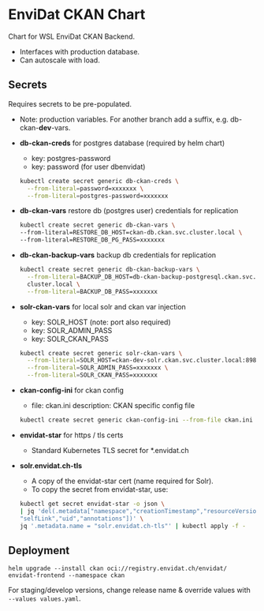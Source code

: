 # EnviDat CKAN Chart

Chart for WSL EnviDat CKAN Backend.

- Interfaces with production database.
- Can autoscale with load.

## Secrets

Requires secrets to be pre-populated.

- Note: production variables. For another branch add a suffix, e.g. db-ckan-**dev**-vars.

- **db-ckan-creds** for postgres database (required by helm chart)

  - key: postgres-password
  - key: password (for user dbenvidat)

  ```bash
  kubectl create secret generic db-ckan-creds \
    --from-literal=password=xxxxxxx \
    --from-literal=postgres-password=xxxxxxx
  ```

- **db-ckan-vars** restore db (postgres user) credentials for replication

  ```bash
  kubectl create secret generic db-ckan-vars \
  --from-literal=RESTORE_DB_HOST=ckan-db.ckan.svc.cluster.local \
  --from-literal=RESTORE_DB_PG_PASS=xxxxxxx
  ```

- **db-ckan-backup-vars** backup db credentials for replication

  ```bash
  kubectl create secret generic db-ckan-backup-vars \
    --from-literal=BACKUP_DB_HOST=db-ckan-backup-postgresql.ckan.svc.
    cluster.local \
    --from-literal=BACKUP_DB_PASS=xxxxxxx
  ```

- **solr-ckan-vars** for local solr and ckan var injection

  - key: SOLR_HOST (note: port also required)
  - key: SOLR_ADMIN_PASS
  - key: SOLR_CKAN_PASS

  ```bash
  kubectl create secret generic solr-ckan-vars \
    --from-literal=SOLR_HOST=ckan-dev-solr.ckan.svc.cluster.local:8983 \
    --from-literal=SOLR_ADMIN_PASS=xxxxxxx \
    --from-literal=SOLR_CKAN_PASS=xxxxxxx
  ```

- **ckan-config-ini** for ckan config

  - file: ckan.ini
    description: CKAN specific config file

  ```bash
  kubectl create secret generic ckan-config-ini --from-file ckan.ini
  ```

- **envidat-star** for https / tls certs

  - Standard Kubernetes TLS secret for \*.envidat.ch

- **solr.envidat.ch-tls**

  - A copy of the envidat-star cert (name required for Solr).
  - To copy the secret from envidat-star, use:

  ```bash
  kubectl get secret envidat-star -o json \
  | jq 'del(.metadata["namespace","creationTimestamp","resourceVersion",
  "selfLink","uid","annotations"])' \
  jq '.metadata.name = "solr.envidat.ch-tls"' | kubectl apply -f -
  ```

## Deployment

```shell
helm upgrade --install ckan oci://registry.envidat.ch/envidat/
envidat-frontend --namespace ckan
```

For staging/develop versions, change release name & override values with  
`--values values.yaml`.
